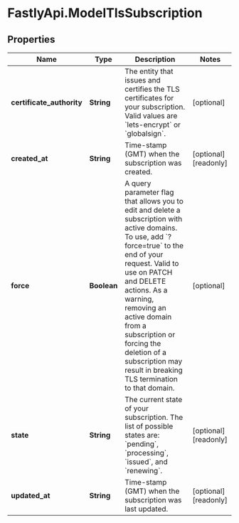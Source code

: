 # FastlyApi.ModelTlsSubscription

## Properties

Name | Type | Description | Notes
------------ | ------------- | ------------- | -------------
**certificate_authority** | **String** | The entity that issues and certifies the TLS certificates for your subscription. Valid values are &#x60;lets-encrypt&#x60; or &#x60;globalsign&#x60;. | [optional] 
**created_at** | **String** | Time-stamp (GMT) when the subscription was created. | [optional] [readonly] 
**force** | **Boolean** | A query parameter flag that allows you to edit and delete a subscription with active domains. To use, add &#x60;?force&#x3D;true&#x60; to the end of your request. Valid to use on PATCH and DELETE actions. As a warning, removing an active domain from a subscription or forcing the deletion of a subscription may result in breaking TLS termination to that domain. | [optional] 
**state** | **String** | The current state of your subscription. The list of possible states are: &#x60;pending&#x60;, &#x60;processing&#x60;, &#x60;issued&#x60;, and &#x60;renewing&#x60;.  | [optional] [readonly] 
**updated_at** | **String** | Time-stamp (GMT) when the subscription was last updated. | [optional] [readonly] 


